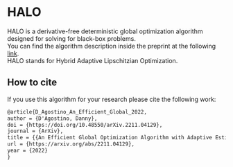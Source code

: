 # HALO
HALO is a derivative-free deterministic global optimization algorithm designed for solving for black-box problems.<br />
You can find the algorithm description inside the preprint at the following [link](https://arxiv.org/abs/2211.04129).<br />
HALO stands for Hybrid Adaptive Lipschitzian Optimization.
## How to cite
If you use this algorithm for your research please cite the following work:

```tex
@article{D_Agostino_An_Efficient_Global_2022,
author = {D'Agostino, Danny},
doi = {https://doi.org/10.48550/arXiv.2211.04129},
journal = {ArXiv},
title = {{An Efficient Global Optimization Algorithm with Adaptive Estimates of the Local Lipschitz Constant}},
url = {https://arxiv.org/abs/2211.04129},
year = {2022}
}
```
